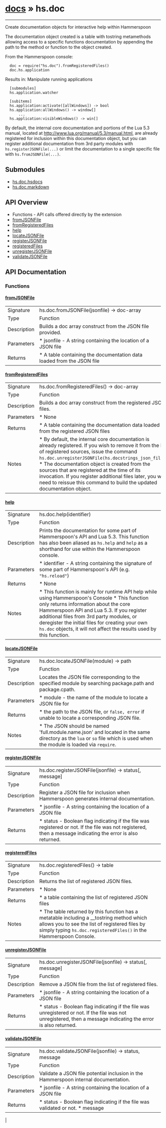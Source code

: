 # [docs](index.md) » hs.doc
---

Create documentation objects for interactive help within Hammerspoon

The documentation object created is a table with tostring metamethods allowing access to a specific functions documentation by appending the path to the method or function to the object created.

From the Hammerspoon console:

      doc = require("hs.doc").fromRegisteredFiles()
      doc.hs.application

Results in:
      Manipulate running applications

      [submodules]
      hs.application.watcher

      [subitems]
      hs.application:activate([allWindows]) -> bool
      hs.application:allWindows() -> window[]
          ...
      hs.application:visibleWindows() -> win[]

By default, the internal core documentation and portions of the Lua 5.3 manual, located at http://www.lua.org/manual/5.3/manual.html, are already registered for inclusion within this documentation object, but you can register additional documentation from 3rd party modules with `hs.registerJSONFile(...)` or limit the documentation to a single specific file with `hs.fromJSONFile(...)`.

## Submodules
 * [hs.doc.hsdocs](hs.doc.hsdocs.md)
 * [hs.doc.markdown](hs.doc.markdown.md)

## API Overview
* Functions - API calls offered directly by the extension
 * [fromJSONFile](#fromJSONFile)
 * [fromRegisteredFiles](#fromRegisteredFiles)
 * [help](#help)
 * [locateJSONFile](#locateJSONFile)
 * [registerJSONFile](#registerJSONFile)
 * [registeredFiles](#registeredFiles)
 * [unregisterJSONFile](#unregisterJSONFile)
 * [validateJSONFile](#validateJSONFile)

## API Documentation
### Functions

#### [fromJSONFile](#fromJSONFile)
|             |                 |
| ------------|-----------------|
| Signature   | hs.doc.fromJSONFile(jsonfile) -> doc-array  |
| Type        | Function |
| Description | Builds a doc array construct from the JSON file provided. |
| Parameters |  * jsonfile - A string containing the location of a JSON file |
| Returns |  * A table containing the documentation data loaded from the JSON file |


#### [fromRegisteredFiles](#fromRegisteredFiles)
|             |                 |
| ------------|-----------------|
| Signature   | hs.doc.fromRegisteredFiles() -> doc-array  |
| Type        | Function |
| Description | Builds a doc array construct from the registered JSON files. |
| Parameters |  * None |
| Returns |  * A table containing the documentation data loaded from the registered JSON files |
| Notes |  * By default, the internal core documentation is already registered.  If you wish to remove it from the list of registered sources, issue the command `hs.doc.unregisterJSONFile(hs.docstrings_json_file)`. * The documentation object is created from the sources that are registered at the time of its invocation. If you register additional files later, you will need to reissue this command to build the updated documentation object.

#### [help](#help)
|             |                 |
| ------------|-----------------|
| Signature   | hs.doc.help(identifier)  |
| Type        | Function |
| Description | Prints the documentation for some part of Hammerspoon's API and Lua 5.3.  This function has also been aliased as `hs.help` and `help` as a shorthand for use within the Hammerspoon console. |
| Parameters |  * identifier - A string containing the signature of some part of Hammerspoon's API (e.g. `"hs.reload"`) |
| Returns |  * None |
| Notes |  * This function is mainly for runtime API help while using Hammerspoon's Console * This function only returns information about the core Hammerspoon API and Lua 5.3.  If you register additional files from 3rd party modules, or deregister the initial files for creating your own `hs.doc` objects, it will not affect the results used by this function.

#### [locateJSONFile](#locateJSONFile)
|             |                 |
| ------------|-----------------|
| Signature   | hs.doc.locateJSONFile(module) -> path | false, message  |
| Type        | Function |
| Description | Locates the JSON file corresponding to the specified module by searching package.path and package.cpath. |
| Parameters |  * module - the name of the module to locate a JSON file for |
| Returns |  * the path to the JSON file, or `false, error` if unable to locate a corresponding JSON file. |
| Notes |  * The JSON should be named 'full.module.name.json' and located in the same directory as the `lua` or `so` file which is used when the module is loaded via `require`.

#### [registerJSONFile](#registerJSONFile)
|             |                 |
| ------------|-----------------|
| Signature   | hs.doc.registerJSONFile(jsonfile) -> status[, message]  |
| Type        | Function |
| Description | Register a JSON file for inclusion when Hammerspoon generates internal documentation. |
| Parameters |  * jsonfile - A string containing the location of a JSON file |
| Returns |  * status - Boolean flag indicating if the file was registered or not.  If the file was not registered, then a message indicating the error is also returned. |


#### [registeredFiles](#registeredFiles)
|             |                 |
| ------------|-----------------|
| Signature   | hs.doc.registeredFiles() -> table  |
| Type        | Function |
| Description | Returns the list of registered JSON files. |
| Parameters |  * None |
| Returns |  * a table containing the list of registered JSON files |
| Notes |  * The table returned by this function has a metatable including a __tostring method which allows you to see the list of registered files by simply typing `hs.doc.registeredFiles()` in the Hammerspoon Console.

#### [unregisterJSONFile](#unregisterJSONFile)
|             |                 |
| ------------|-----------------|
| Signature   | hs.doc.unregisterJSONFile(jsonfile) -> status[, message]  |
| Type        | Function |
| Description | Remove a JSON file from the list of registered files. |
| Parameters |  * jsonfile - A string containing the location of a JSON file |
| Returns |  * status - Boolean flag indicating if the file was unregistered or not.  If the file was not unregistered, then a message indicating the error is also returned. |


#### [validateJSONFile](#validateJSONFile)
|             |                 |
| ------------|-----------------|
| Signature   | hs.doc.validateJSONFile(jsonfile) -> status, message|table  |
| Type        | Function |
| Description | Validate a JSON file potential inclusion in the Hammerspoon internal documentation. |
| Parameters |  * jsonfile - A string containing the location of a JSON file |
| Returns |  * status - Boolean flag indicating if the file was validated or not. * message|table - If the file did not contain valid JSON data, then a message indicating the error is returned; otherwise the parsed JSON data is returned as a table. |
 |
